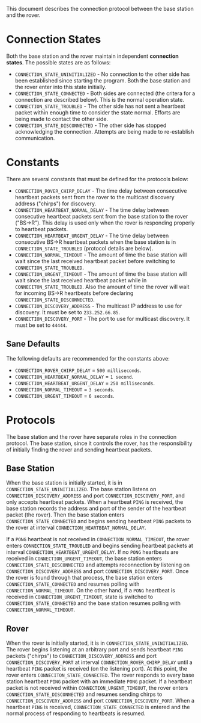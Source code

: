 This document describes the connection protocol between the base station and the rover.

# Connection States

Both the base station and the rover maintain independent __connection states__. The possible states are as follows:

* `CONNECTION_STATE_UNINITIALIZED` - No connection to the other side has been established since starting the program. Both the base station and the rover enter into this state initially.
* `CONNECTION_STATE_CONNECTED` - Both sides are connected (the critera for a connection are described below). This is the normal operation state.
* `CONNECTION_STATE_TROUBLED` - The other side has not sent a heartbeat packet within enough time to consider the state normal. Efforts are being made to contact the other side.
* `CONNECTION_STATE_DISCONNECTED` - The other side has stopped acknowledging the connection. Attempts are being made to re-establish communication.

# Constants

There are several constants that must be defined for the protocols below:

* `CONNECTION_ROVER_CHIRP_DELAY` - The time delay between consecutive heartbeat packets sent from the rover to the multicast discovery address ("chirps") for discovery.
* `CONNECTION_HEARTBEAT_NORMAL_DELAY` - The time delay between consecutive heartbeat packets sent from the base station to the rover ("BS->R"). This delay is used only when the rover is responding properly to heartbeat packets.
* `CONNECTION_HEARTBEAT_URGENT_DELAY` - The time delay between consecutive BS->R heartbeat packets when the base station is in `CONNECTION_STATE_TROUBLED` (protocol details are below).
* `CONNECTION_NORMAL_TIMEOUT` - The amount of time the base station will wait since the last received heartbeat packet before switching to `CONNECTION_STATE_TROUBLED`.
* `CONNECTION_URGENT_TIMEOUT` - The amount of time the base station will wait since the last received heartbeat packet while in `CONNECITON_STATE_TROUBLED`. Also the amount of time the rover will wait for incoming BS->R heartbeats before declaring `CONNECTION_STATE_DISCONNECTED`.
* `CONNECTION_DISCOVERY_ADDRESS` - The multicast IP address to use for discovery. It must be set to `233.252.66.85`.
* `CONNECTION_DISCOVERY_PORT` - The port to use for multicast discovery. It must be set to `44444`.

## Sane Defaults

The following defaults are recommended for the constants above:

* `CONNECTION_ROVER_CHIRP_DELAY` = `500 milliseconds`.
* `CONNECTION_HEARTBEAT_NORMAL_DELAY` = `1 second`.
* `CONNECTION_HEARTBEAT_URGENT_DELAY` = `250 milliseconds`.
* `CONNECTION_NORMAL_TIMEOUT` = `3 seconds`.
* `CONNECTION_URGENT_TIMEOUT` = `6 seconds`.

# Protocols

The base station and the rover have separate roles in the connection protocol. The base station, since it controls the rover, has the responsibility of initially finding the rover and sending heartbeat packets.

## Base Station

When the base station is initially started, it is in `CONNECTION_STATE_UNINITIALIZED`. The base station listens on `CONNECTION_DISCOVERY_ADDRESS` and port `CONNECTION_DISCOVERY_PORT`, and only accepts heartbeat packets. When a heartbeat `PING` is received, the base station records the address and port of the sender of the heartbeat packet (the rover). Then the base station enters `CONNECTION_STATE_CONNECTED` and begins sending heartbeat `PING` packets to the rover at interval `CONNECTION_HEARTBEAT_NORMAL_DELAY`.

If a `PONG` heartbeat is not received in `CONNECTION_NORMAL_TIMEOUT`, the rover enters `CONNECTION_STATE_TROUBLED` and begins sending heartbeat packets at interval `CONNECTION_HEARTBEAT_URGENT_DELAY`. If no `PONG` heartbeats are received in `CONNECTION_URGENT_TIMEOUT`, the base station enters `CONNECTION_STATE_DISCONNECTED` and attempts reconnection by listening on `CONNECTION_DISCOVERY_ADDRESS` and port `CONNECTION_DISCOVERY_PORT`. Once the rover is found through that process, the base station enters `CONNECTION_STATE_CONNECTED` and resumes polling with `CONNECTION_NORMAL_TIMEOUT`. On the other hand, if a `PONG` heartbeat is received in `CONNECTION_URGENT_TIMEOUT`, state is switched to `CONNECTION_STATE_CONNECTED` and the base station resumes polling with `CONNECTION_NORMAL_TIMEOUT`.

## Rover

When the rover is initially started, it is in `CONNECTION_STATE_UNINITIALIZED`. The rover begins listening at an arbitrary port and sends heartbeat `PING` packets  ("chirps") to `CONNECTION_DISCOVERY_ADDRESS` and port `CONNECTION_DISCOVERY_PORT` at interval `CONNECTION_ROVER_CHIRP_DELAY` until a heartbeat `PING` packet is received (on the listening port). At this point, the rover enters `CONNECITON_STATE_CONNECTED`. The rover responds to every base station heartbeat `PING` packet with an immediate `PONG` packet. If a heartbeat packet is not received within `CONNECTION_URGENT_TIMEOUT`, the rover enters `CONNECTION_STATE_DISCONNECTED` and resumes sending chirps to `CONNECTION_DISCOVERY_ADDRESS` and port `CONNECTION_DISCOVERY_PORT`. When a heartbeat `PING` is received, `CONNECTION_STATE_CONNECTED` is entered and the normal process of responding to heartbeats is resumed.
